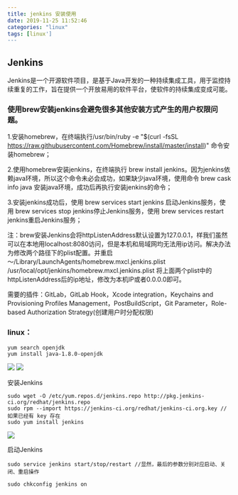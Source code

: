 ```yaml
---
title: jenkins 安装使用
date: 2019-11-25 11:52:46
categories: "linux"
tags: [linux']
---
```


## Jenkins

Jenkins是一个开源软件项目，是基于Java开发的一种持续集成工具，用于监控持续重复的工作，旨在提供一个开放易用的软件平台，使软件的持续集成变成可能。

### 使用brew安装jenkins会避免很多其他安装方式产生的用户权限问题。

1.安装homebrew，在终端执行/usr/bin/ruby -e "$(curl -fsSL https://raw.githubusercontent.com/Homebrew/install/master/install)" 命令安装homebrew；

2.使用homebrew安装jenkins，在终端执行 brew install jenkins。因为jenkins依赖java环境，所以这个命令未必会成功，如果缺少java环境，使用命令 brew cask info java 安装java环境，成功后再执行安装jenkins的命令；

3.安装jenkins成功后，使用 brew services start jenkins 启动Jenkins服务，使用 brew services stop jenkins停止Jenkins服务，使用 brew services restart jenkins重启Jenkins服务；

注：brew安装Jenkins会将httpListenAddress默认设置为127.0.0.1，样我们虽然可以在本地用localhost:8080访问，但是本机和局域网均无法用ip访问。解决办法为修改两个路径下的plist配置。并重启
～/Library/LaunchAgents/homebrew.mxcl.jenkins.plist
/usr/local/opt/jenkins/homebrew.mxcl.jenkins.plist
将上面两个plist中的httpListenAddress后的ip地址，修改为本机IP或者0.0.0.0即可。

需要的插件：GitLab，GitLab Hook，Xcode integration，Keychains and Provisioning Profiles Management，PostBuildScript，Git Parameter，Role-based Authorization Strategy(创建用户时分配权限)

### linux：

~~~
yum search openjdk
yum install java-1.8.0-openjdk
~~~

<img src="http://missxiaolin.com/Jenkins_20191122.png">

<img src="http://missxiaolin.com/Jenkins1_20191122.png">

安装Jenkins

~~~
sudo wget -O /etc/yum.repos.d/jenkins.repo http://pkg.jenkins-ci.org/redhat/jenkins.repo
sudo rpm --import https://jenkins-ci.org/redhat/jenkins-ci.org.key //如果已经有 key 存在
sudo yum install jenkins
~~~

<img src="http://missxiaolin.com/Jenkins2_20191122.png">

启动Jenkins

~~~
sudo service jenkins start/stop/restart //显然，最后的参数分别对应启动、关闭、重启操作

sudo chkconfig jenkins on
~~~








